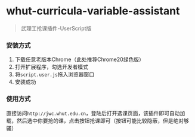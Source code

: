 # whut-curricula-variable-assistant

> 武理工抢课插件-UserScript版

### 安装方式

1. 下载任意老版本Chrome（此处推荐Chrome20绿色版）
2. 打开扩展程序，勾选开发者模式
3. 将`script.user.js`拖入浏览器窗口
4. 安装成功

### 使用方式

直接访问`http://jwc.whut.edu.cn`，登陆后打开选课页面，该插件即可自动加载，然后选中你要抢的课，点击按钮抢课即可（按钮可能比较隐蔽，但是绝对够骚）
